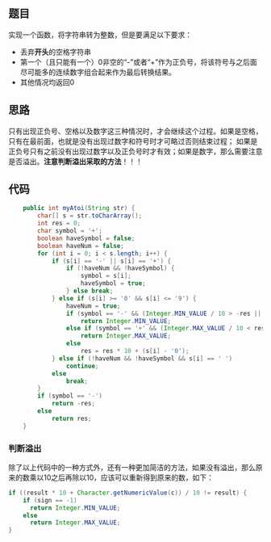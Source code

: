 ## 题目
实现一个函数，将字符串转为整数，但是要满足以下要求：
* 丢弃**开头**的空格字符串
* 第一个（且只能有一个）0非空的“-”或者“+”作为正负号，将该符号与之后面尽可能多的连续数字组合起来作为最后转换结果。
* 其他情况均返回0

## 思路
只有出现正负号、空格以及数字这三种情况时，才会继续这个过程。如果是空格，只有在最前面，也就是没有出现过数字和符号时才可略过否则结束过程；
如果是正负号只有之前没有出现过数字以及正负号时才有效；如果是数字，那么需要注意是否溢出。**注意判断溢出采取的方法**！！！
## 代码
```JAVA 
    public int myAtoi(String str) {
        char[] s = str.toCharArray();
        int res = 0;
        char symbol = '+';
        boolean haveSymbol = false;
        boolean haveNum = false;
        for (int i = 0; i < s.length; i++) {
            if (s[i] == '-' || s[i] == '+') {
                if (!haveNum && !haveSymbol) {
                    symbol = s[i];
                    haveSymbol = true;
                } else break;
            } else if (s[i] >= '0' && s[i] <= '9') {
                haveNum = true;
                if (symbol == '-' && (Integer.MIN_VALUE / 10 > -res || (Integer.MIN_VALUE / 10 == -res && s[i] > '8'))) // 判断是否溢出
                    return Integer.MIN_VALUE;
                else if (symbol == '+' && (Integer.MAX_VALUE / 10 < res || (Integer.MAX_VALUE / 10 == res && s[i] > '7')))
                    return Integer.MAX_VALUE;
                else
                    res = res * 10 + (s[i] - '0');
            } else if (!haveNum && !haveSymbol && s[i] == ' ')
                continue;
            else
                break;
        }
        if (symbol == '-')
            return -res;
        else
            return res;
    }
```
### 判断溢出
除了以上代码中的一种方式外，还有一种更加简洁的方法，如果没有溢出，那么原来的数乘以10之后再除以10，应该可以重新得到原来的数，如下：
``` JAVA 
if ((result * 10 + Character.getNumericValue(c)) / 10 != result) {
    if (sign == -1)
      return Integer.MIN_VALUE;
    else
      return Integer.MAX_VALUE;
}
```
